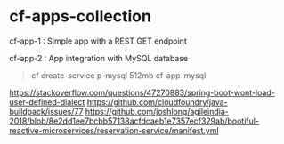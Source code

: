 # cf-apps-collection

cf-app-1 : Simple app with a REST GET endpoint

cf-app-2 : App integration with MySQL database
>cf create-service p-mysql 512mb cf-app-mysql

https://stackoverflow.com/questions/47270883/spring-boot-wont-load-user-defined-dialect
https://github.com/cloudfoundry/java-buildpack/issues/77
https://github.com/joshlong/agileindia-2018/blob/8e2dd1ee7bcbb57138acfdcaeb1e7357ecf329ab/bootiful-reactive-microservices/reservation-service/manifest.yml
